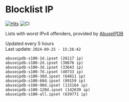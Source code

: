 # Blocklist IP

[![Hits](https://hits.seeyoufarm.com/api/count/incr/badge.svg?url=https%3A%2F%2Fgithub.com%2Fborestad%2Fblocklist-ip%2F&count_bg=%2379C83D&title_bg=%23555555&icon=&icon_color=%23E7E7E7&title=hits&edge_flat=false)](https://hits.seeyoufarm.com)  ![CI](https://img.shields.io/github/workflow/status/borestad/blocklist-ip/CI?style=flat-square)

Lists with worst IPv4 offenders, provided by [AbuseIPDB](https://www.abuseipdb.com/)

<!-- FOOTER-PLACEHOLDER -->
Updated every 5 hours<br>
Last update: `2024-09-25 - 15:26:42`
```
abuseipdb-s100-1d.ipset (26117 ip)
abuseipdb-s100-2d.ipset (30676 ip)
abuseipdb-s100-3d.ipset (33643 ip)
abuseipdb-s100-7d.ipset (40733 ip)
abuseipdb-s100-30d.ipset (64811 ip)
abuseipdb-s100-60d.ipset (89159 ip)
abuseipdb-s100-90d.ipset (115164 ip)
abuseipdb-s100-120d.ipset (142639 ip)
abuseipdb-s100-all.ipset (639771 ip)
```
